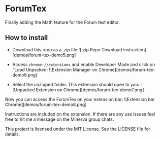 # ForumTex
Finally adding the Math feature for the Forum text editor. 


## How to install 

* Download this repo as a .zip file
![.zip Repo Download Instruction][demos/forum-tex-demo5.png]

* Access `chrome://extensions` and enable Developer Mode and click on "Load Unpacked:
![Extension Manager on Chrome][demos/forum-tex-demo6.png]

* Select the unzipped folder. This extension should open to you:
![Unpacked Extension on Chrome][demos/forum-tex-demo7.png]

Now you can access the ForumTex on your extension bar:
![Extension bar Chrome][demos/forum-tex-demo8.png]

Instructions are included on the extension. If there are any use issues feel free to hit me a message on the Minerva group chats. 

This project is licensed under the MIT License. See the LICENSE file for details.